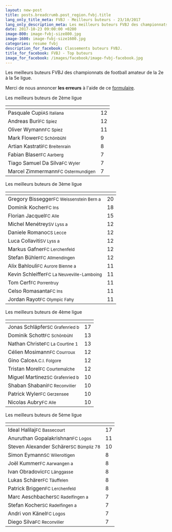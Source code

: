 ```yaml
---
layout: new-post
title: posts.breadcrumb.post_region.fvbj.title
lang_only_title_meta: FVBJ - Meilleurs buteurs - 23/10/2017
lang_only_description_meta: Les meilleurs buteurs FVBJ des championnats de football amateur de la 2e à la 5e ligue - 23/10/2017
date: 2017-10-23 09:00:00 +0200
image-800: image-fvbj-size800.jpg
image-1600: image-fvbj-size1600.jpg
categories: resume fvbj
description_for_facebook: Classements buteurs FVBJ.
title_for_facebook: FVBJ - Top buteurs
image_for_facebook: /images/facebook/image-fvbj-facebook.jpg
---
```

Les meilleurs buteurs FVBJ des championnats de football amateur de la 2e à la 5e ligue.

Merci de nous annoncer <b>les erreurs</b> à l'aide de ce <a href="/formulaire-report-erreur" title="Signaler une erreur ou un problème">formulaire</a>.

Les meilleurs buteurs de 2ème ligue

<table class="table"><thead><tr><th><i class="fa fa-male"></i></th><th><i class="fa fa-futbol-o"></i></th></tr></thead><tbody><tr><td>Pasquale Cupi<span class='d-block team-name'><small>AS Italiana</small></span></td><td>12</td></tr><tr><td>Andreas Buri<span class='d-block team-name'><small>FC Spiez</small></span></td><td>12</td></tr><tr><td>Oliver Wymann<span class='d-block team-name'><small>FC Spiez</small></span></td><td>11</td></tr><tr><td>Mark Flower<span class='d-block team-name'><small>FC Schönbühl</small></span></td><td>9</td></tr><tr><td>Artian Kastrati<span class='d-block team-name'><small>FC Breitenrain</small></span></td><td>8</td></tr><tr><td>Fabian Blaser<span class='d-block team-name'><small>FC Aarberg</small></span></td><td>7</td></tr><tr><td>Tiago Samuel Da Silva<span class='d-block team-name'><small>FC Wyler</small></span></td><td>7</td></tr><tr><td>Marcel Zimmermann<span class='d-block team-name'><small>FC Ostermundigen</small></span></td><td>7</td></tr></tbody></table>

Les meilleurs buteurs de 3ème ligue

<table class="table"><thead><tr><th><i class="fa fa-male"></i></th><th><i class="fa fa-futbol-o"></i></th></tr></thead><tbody><tr><td>Gregory Bissegger<span class='d-block team-name'><small>FC Weissenstein Bern a</small></span></td><td>20</td></tr><tr><td>Dominik Kocher<span class='d-block team-name'><small>FC Ins</small></span></td><td>18</td></tr><tr><td>Florian Jacquel<span class='d-block team-name'><small>FC Alle</small></span></td><td>15</td></tr><tr><td>Michel Menétrey<span class='d-block team-name'><small>SV Lyss a</small></span></td><td>12</td></tr><tr><td>Daniele Romano<span class='d-block team-name'><small>CS Lecce</small></span></td><td>12</td></tr><tr><td>Luca Collaviti<span class='d-block team-name'><small>SV Lyss a</small></span></td><td>12</td></tr><tr><td>Markus Gafner<span class='d-block team-name'><small>FC Lerchenfeld</small></span></td><td>12</td></tr><tr><td>Stefan Bühler<span class='d-block team-name'><small>FC Allmendingen</small></span></td><td>12</td></tr><tr><td>Alix Bahlouli<span class='d-block team-name'><small>FC Aurore Bienne a</small></span></td><td>11</td></tr><tr><td>Kevin Schleiffer<span class='d-block team-name'><small>FC La Neuveville-Lamboing</small></span></td><td>11</td></tr><tr><td>Tom Cerf<span class='d-block team-name'><small>FC Porrentruy</small></span></td><td>11</td></tr><tr><td>Celso Romasanta<span class='d-block team-name'><small>FC Ins</small></span></td><td>11</td></tr><tr><td>Jordan Rayot<span class='d-block team-name'><small>FC Olympic Fahy</small></span></td><td>11</td></tr></tbody></table>

Les meilleurs buteurs de 4ème ligue

<table class="table"><thead><tr><th><i class="fa fa-male"></i></th><th><i class="fa fa-futbol-o"></i></th></tr></thead><tbody><tr><td>Jonas Schläpfer<span class='d-block team-name'><small>SC Grafenried b</small></span></td><td>17</td></tr><tr><td>Dominik Schott<span class='d-block team-name'><small>FC Schönbühl</small></span></td><td>13</td></tr><tr><td>Nathan Christe<span class='d-block team-name'><small>FC La Courtine 1</small></span></td><td>13</td></tr><tr><td>Célien Mosimann<span class='d-block team-name'><small>FC Courroux</small></span></td><td>12</td></tr><tr><td>Gino Calce<span class='d-block team-name'><small>A.C.I. Folgore</small></span></td><td>12</td></tr><tr><td>Tristan Morel<span class='d-block team-name'><small>FC Courtemaîche</small></span></td><td>12</td></tr><tr><td>Miguel Martinez<span class='d-block team-name'><small>SC Grafenried b</small></span></td><td>10</td></tr><tr><td>Shaban Shabani<span class='d-block team-name'><small>FC Reconvilier</small></span></td><td>10</td></tr><tr><td>Patrick Wyler<span class='d-block team-name'><small>FC Gerzensee</small></span></td><td>10</td></tr><tr><td>Nicolas Aubry<span class='d-block team-name'><small>FC Alle</small></span></td><td>10</td></tr></tbody></table>

Les meilleurs buteurs de 5ème ligue

<table class="table"><thead><tr><th><i class="fa fa-male"></i></th><th><i class="fa fa-futbol-o"></i></th></tr></thead><tbody><tr><td>Ideal Halilaj<span class='d-block team-name'><small>FC Bassecourt</small></span></td><td>17</td></tr><tr><td>Anuruthan Gopalakrishnan<span class='d-block team-name'><small>FC Logos</small></span></td><td>11</td></tr><tr><td>Steven Alexander Schärer<span class='d-block team-name'><small>SC Bümpliz 78</small></span></td><td>10</td></tr><tr><td>Simon Eymann<span class='d-block team-name'><small>SC Wileroltigen</small></span></td><td>8</td></tr><tr><td>Joël Kummer<span class='d-block team-name'><small>FC Aarwangen a</small></span></td><td>8</td></tr><tr><td>Ivan Obradovic<span class='d-block team-name'><small>FC Länggasse</small></span></td><td>8</td></tr><tr><td>Lukas Schärer<span class='d-block team-name'><small>FC Täuffelen</small></span></td><td>8</td></tr><tr><td>Patrick Briggen<span class='d-block team-name'><small>FC Lerchenfeld</small></span></td><td>8</td></tr><tr><td>Marc Aeschbacher<span class='d-block team-name'><small>SC Radelfingen a</small></span></td><td>7</td></tr><tr><td>Stefan Kocher<span class='d-block team-name'><small>SC Radelfingen a</small></span></td><td>7</td></tr><tr><td>Andri von Känel<span class='d-block team-name'><small>FC Logos</small></span></td><td>7</td></tr><tr><td>Diego Silva<span class='d-block team-name'><small>FC Reconvilier</small></span></td><td>7</td></tr></tbody></table>

